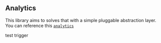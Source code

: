 ## Analytics

This library aims to solves that with a simple pluggable abstraction layer. You can reference this
[`analytics`](https://github.com/DavidWells/analytics)

test trigger
